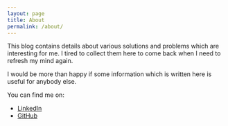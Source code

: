 ```yaml
---
layout: page
title: About
permalink: /about/
---
```


This blog contains details about various solutions and problems which are interesting for me. I tired to collect them here to come back when I need to refresh my mind again.

I would be more than happy if some information which is written here is useful for anybody else.

You can find me on:
* [LinkedIn](https://www.linkedin.com/in/sozinov/)
* [GitHub](https://github.com/212850a)

